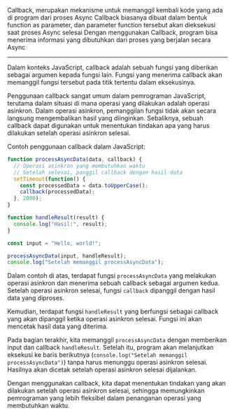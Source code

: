 
Callback, merupakan mekanisme untuk memanggil kembali kode yang ada di program dari proses Async
Callback biasanya dibuat dalam bentuk function as parameter, dan parameter function tersebut akan dieksekusi saat proses Async selesai
Dengan menggunakan Callback, program bisa menerima informasi yang dibutuhkan dari proses yang berjalan secara Async



--------------------------------

Dalam konteks JavaScript, callback adalah sebuah fungsi yang diberikan sebagai argumen kepada fungsi lain. Fungsi yang menerima callback akan memanggil fungsi tersebut pada titik tertentu dalam eksekusinya.

Penggunaan callback sangat umum dalam pemrograman JavaScript, terutama dalam situasi di mana operasi yang dilakukan adalah operasi asinkron. Dalam operasi asinkron, pemanggilan fungsi tidak akan secara langsung mengembalikan hasil yang diinginkan. Sebaliknya, sebuah callback dapat digunakan untuk menentukan tindakan apa yang harus dilakukan setelah operasi asinkron selesai.

Contoh penggunaan callback dalam JavaScript:

```javascript
function processAsyncData(data, callback) {
  // Operasi asinkron yang membutuhkan waktu
  // Setelah selesai, panggil callback dengan hasil data
  setTimeout(function() {
    const processedData = data.toUpperCase();
    callback(processedData);
  }, 2000);
}

function handleResult(result) {
  console.log("Hasil:", result);
}

const input = "Hello, world!";

processAsyncData(input, handleResult);
console.log("Setelah memanggil processAsyncData");
```

Dalam contoh di atas, terdapat fungsi `processAsyncData` yang melakukan operasi asinkron dan menerima sebuah callback sebagai argumen kedua. Setelah operasi asinkron selesai, fungsi `callback` dipanggil dengan hasil data yang diproses.

Kemudian, terdapat fungsi `handleResult` yang berfungsi sebagai callback yang akan dipanggil ketika operasi asinkron selesai. Fungsi ini akan mencetak hasil data yang diterima.

Pada bagian terakhir, kita memanggil `processAsyncData` dengan memberikan input dan callback `handleResult`. Setelah itu, program akan melanjutkan eksekusi ke baris berikutnya (`console.log("Setelah memanggil processAsyncData")`) tanpa harus menunggu operasi asinkron selesai. Hasilnya akan dicetak setelah operasi asinkron selesai dijalankan.

Dengan menggunakan callback, kita dapat menentukan tindakan yang akan dilakukan setelah operasi asinkron selesai, sehingga memungkinkan pemrograman yang lebih fleksibel dalam penanganan operasi yang membutuhkan waktu.